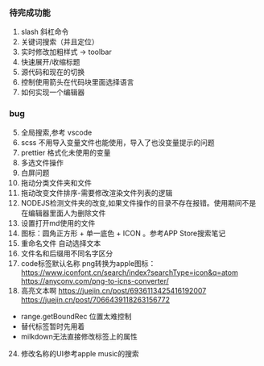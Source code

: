 ### 待完成功能

1. slash 斜杠命令
2. 关键词搜索（并且定位）
3. 实时修改加粗样式 -> toolbar
4. 快速展开/收缩标题
5. 源代码和现在的切换
6. 控制使用箭头在代码块里面选择语言
8. 如何实现一个编辑器

### bug

5. 全局搜索,参考 vscode
6. scss 不用导入变量文件也能使用，导入了也没变量提示的问题
7. prettier 格式化未使用的变量
12. 多选文件操作
14. 白屏问题
15. 拖动分类文件夹和文件
16. 拖动改变文件排序\-需要修改渲染文件列表的逻辑
18. NODEJS检测文件夹的改变,如果文件操作的目录不存在报错。使用期间不是在编辑器里面人为删除文件
19. 设置打开md使用的文件
20. 图标：圆角正方形 + 单一底色 + ICON 。参考APP Store搜索笔记
21. 重命名文件 自动选择文本
22. 文件名和后缀用不同名字区分
23. code标签默认名称
png转换为apple图标：
https://www.iconfont.cn/search/index?searchType=icon&q=atom
https://anyconv.com/png-to-icns-converter/
22. 高亮文本啊
https://juejin.cn/post/6936113425416192007
https://juejin.cn/post/7066439118263156772
- range.getBoundRec 位置太难控制
- 替代标签暂时先用着
- milkdown无法直接修改标签上的属性
24. 修改名称的UI参考apple music的搜索